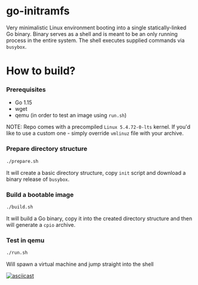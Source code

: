 # go-initramfs

Very minimalistic Linux environment booting into a single statically-linked Go binary. Binary serves as a shell and is meant to be an only running process in the entire system. The shell executes supplied commands via `busybox`.

# How to build?

### Prerequisites

- Go 1.15
- wget
- qemu (in order to test an image using `run.sh`)

NOTE: Repo comes with a precompiled `Linux 5.4.72-0-lts` kernel. If you'd like to use a custom one - simply override `vmlinuz` file with your archive.

### Prepare directory structure

```bash
./prepare.sh
```

It will create a basic directory structure, copy `init` script and download a binary release of `busybox`.

### Build a bootable image

```bash
./build.sh
```

It will build a Go binary, copy it into the created directory structure and then will generate a `cpio` archive.

### Test in qemu

```bash
./run.sh
```

Will spawn a virtual machine and jump straight into the shell

[![asciicast](https://asciinema.org/a/lsWOtSk7woZ3ovBua6a0hEixb.png)](https://asciinema.org/a/lsWOtSk7woZ3ovBua6a0hEixb)
